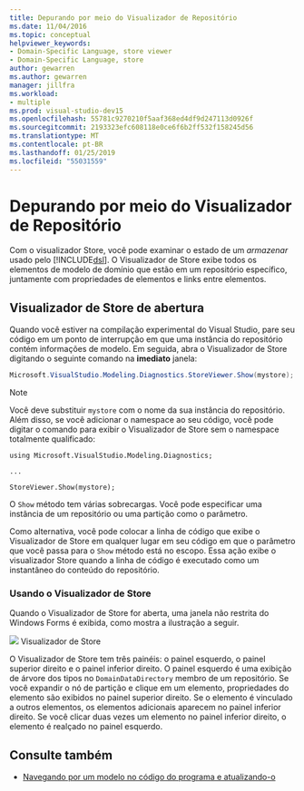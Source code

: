 ```yaml
---
title: Depurando por meio do Visualizador de Repositório
ms.date: 11/04/2016
ms.topic: conceptual
helpviewer_keywords:
- Domain-Specific Language, store viewer
- Domain-Specific Language, store
author: gewarren
ms.author: gewarren
manager: jillfra
ms.workload:
- multiple
ms.prod: visual-studio-dev15
ms.openlocfilehash: 55781c9270210f5aaf368ed4df9d247113d0926f
ms.sourcegitcommit: 2193323efc608118e0ce6f6b2ff532f158245d56
ms.translationtype: MT
ms.contentlocale: pt-BR
ms.lasthandoff: 01/25/2019
ms.locfileid: "55031559"
---
```

# <a name="debugging-by-using-the-store-viewer"></a>Depurando por meio do Visualizador de Repositório
Com o visualizador Store, você pode examinar o estado de um *armazenar* usado pelo [!INCLUDE[dsl](../modeling/includes/dsl_md.md)]. O Visualizador de Store exibe todos os elementos de modelo de domínio que estão em um repositório específico, juntamente com propriedades de elementos e links entre elementos.

## <a name="opening-store-viewer"></a>Visualizador de Store de abertura
 Quando você estiver na compilação experimental do Visual Studio, pare seu código em um ponto de interrupção em que uma instância do repositório contém informações de modelo. Em seguida, abra o Visualizador de Store digitando o seguinte comando na **imediato** janela:

```csharp
Microsoft.VisualStudio.Modeling.Diagnostics.StoreViewer.Show(mystore);
```

> [!NOTE]
>  Você deve substituir `mystore` com o nome da sua instância do repositório. Além disso, se você adicionar o namespace ao seu código, você pode digitar o comando para exibir o Visualizador de Store sem o namespace totalmente qualificado:
>
>  `using Microsoft.VisualStudio.Modeling.Diagnostics;`
>
>  `...`
>
>  `StoreViewer.Show(mystore);`

 O `Show` método tem várias sobrecargas. Você pode especificar uma instância de um repositório ou uma partição como o parâmetro.

 Como alternativa, você pode colocar a linha de código que exibe o Visualizador de Store em qualquer lugar em seu código em que o parâmetro que você passa para o `Show` método está no escopo. Essa ação exibe o visualizador Store quando a linha de código é executado como um instantâneo do conteúdo do repositório.

### <a name="using-store-viewer"></a>Usando o Visualizador de Store
 Quando o Visualizador de Store for aberta, uma janela não restrita do Windows Forms é exibida, como mostra a ilustração a seguir.

 ![](../modeling/media/storeviewer2.png) Visualizador de Store

 O Visualizador de Store tem três painéis: o painel esquerdo, o painel superior direito e o painel inferior direito. O painel esquerdo é uma exibição de árvore dos tipos no `DomainDataDirectory` membro de um repositório. Se você expandir o nó de partição e clique em um elemento, propriedades do elemento são exibidos no painel superior direito. Se o elemento é vinculado a outros elementos, os elementos adicionais aparecem no painel inferior direito. Se você clicar duas vezes um elemento no painel inferior direito, o elemento é realçado no painel esquerdo.

## <a name="see-also"></a>Consulte também

- [Navegando por um modelo no código do programa e atualizando-o](../modeling/navigating-and-updating-a-model-in-program-code.md)